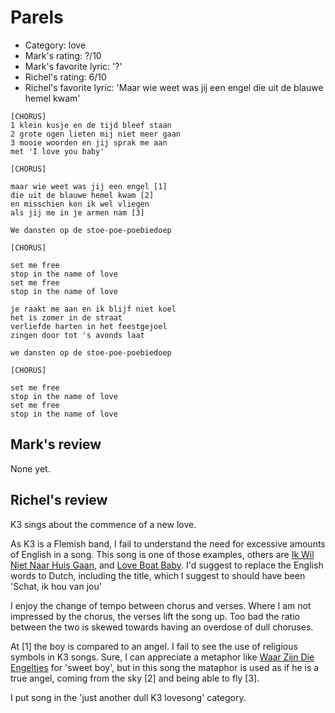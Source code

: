 # Parels

 * Category: love
 * Mark's rating: ?/10
 * Mark's  favorite lyric: '?'
 * Richel's rating: 6/10
 * Richel's favorite lyric: 'Maar wie weet was jij een engel die uit de blauwe hemel kwam'


```
[CHORUS]
1 klein kusje en de tijd bleef staan
2 grote ogen lieten mij niet meer gaan
3 mooie woorden en jij sprak me aan
met 'I love you baby'

[CHORUS]

maar wie weet was jij een engel [1]
die uit de blauwe hemel kwam [2]
en misschien kon ik wel vliegen
als jij me in je armen nam [3]

We dansten op de stoe-poe-poebiedoep

[CHORUS]

set me free
stop in the name of love
set me free
stop in the name of love

je raakt me aan en ik blijf niet koel
het is zomer in de straat
verliefde harten in het feestgejoel
zingen door tot 's avonds laat

we dansten op de stoe-poe-poebiedoep

[CHORUS]

set me free
stop in the name of love
set me free
stop in the name of love
```

## Mark's review

None yet.

## Richel's review

K3 sings about the commence of a new love.

As K3 is a Flemish band, I fail to understand the need
for excessive amounts of English in a song. This
song is one of those examples, others are
[Ik Wil Niet Naar Huis Gaan](IkWilNietNaarHuisGaan.md),
and [Love Boat Baby](LoveBoatBaby.md). I'd suggest to 
replace the English words to Dutch, including the title,
which I suggest to should have been 'Schat, ik hou van jou'

I enjoy the change of tempo between chorus and verses.
Where I am not impressed by the chorus, the verses lift
the song up. Too bad the ratio between the two is skewed
towards having an overdose of dull choruses.

At [1] the boy is compared to an angel. I fail to see
the use of religious symbols in K3 songs. Sure, I can appreciate
a metaphor like [Waar Zijn Die Engeltjes](WaarZijnDieEngeltjes.md)
for 'sweet boy', but in this song the mataphor is used as if he
is a true angel, coming from the sky [2] and being able to fly [3].

I put song in the 'just another dull K3 lovesong' category.
